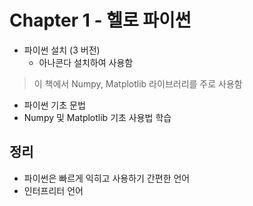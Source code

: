 # Chapter 1 - 헬로 파이썬

- 파이썬 설치 (3 버전)
  - 아나콘다 설치하여 사용함

> 이 책에서 Numpy, Matplotlib 라이브러리를 주로 사용함

- 파이썬 기초 문법
- Numpy 및 Matplotlib 기초 사용법 학습

## 정리

- 파이썬은 빠르게 익히고 사용하기 간편한 언어
- 인터프리터 언어
